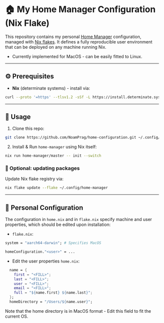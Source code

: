 # 🏠 My Home Manager Configuration (Nix Flake)


This repository contains my personal [Home Manager](https://nix-community.github.io/home-manager/) configuration, managed with [Nix flakes](https://nixos.wiki/wiki/Flakes).
It defines a fully reproducible user environment that can be deployed on any machine running Nix.
* Currently implemented for MacOS - can be easily fitted to Linux.

---

## ⚙️ Prerequisites
- **Nix** (determinate systems) - install via:
```bash
curl --proto '=https' --tlsv1.2 -sSf -L https://install.determinate.systems/nix | sh -s -- install --determinate
```

---

## 🚀 Usage
1. Clone this repo:
```bash
git clone https://github.com/NoamPrag/home-configuration.git ~/.config/home-manager
```

2. Install & Run `home-manager` using Nix itself:
```bash
nix run home-manager/master -- init --switch
```

### 🔄 Optional: updating packages
Update Nix flake registry via:
```bash
nix flake update --flake ~/.config/home-manager
```

---

## 👤 Personal Configuration
The configuration in `home.nix` and in `flake.nix` specify machine and user properties, which should be edited upon installation:

- `flake.nix`:
```nix
system = "aarch64-darwin"; # Specifies MacOS
```

```nix
homeConfiguration."<user>" = ...
```

- Edit the user properties `home.nix`:
```nix
  name = {
    first = "<FILL>";
    last = "<FILL>";
    user = "<FILL>";
    email = "<FILL>";
    full = "${name.first} ${name.last}";
  };
  homeDirectory = "/Users/${name.user}";
```
Note that the home directory is in MacOS format - Edit this field to fit the current OS.
